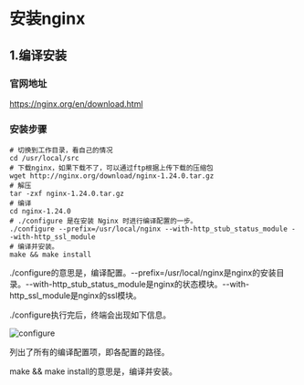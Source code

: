 # 安装nginx

## 1.编译安装

### 官网地址

https://nginx.org/en/download.html

### 安装步骤
```shell
# 切换到工作目录，看自己的情况
cd /usr/local/src 
# 下载nginx，如果下载不了，可以通过ftp根据上传下载的压缩包
wget http://nginx.org/download/nginx-1.24.0.tar.gz
# 解压
tar -zxf nginx-1.24.0.tar.gz
# 编译
cd nginx-1.24.0
# ./configure 是在安装 Nginx 时进行编译配置的一步。
./configure --prefix=/usr/local/nginx --with-http_stub_status_module --with-http_ssl_module
# 编译并安装。
make && make install
```

./configure的意思是，编译配置。--prefix=/usr/local/nginx是nginx的安装目录。--with-http_stub_status_module是nginx的状态模块。--with-http_ssl_module是nginx的ssl模块。

./configure执行完后，终端会出现如下信息。

![configure](https://gitee.com/ye-yunwen/images/raw/master/nginx.configure.png)

列出了所有的编译配置项，即各配置的路径。

make && make install的意思是，编译并安装。
